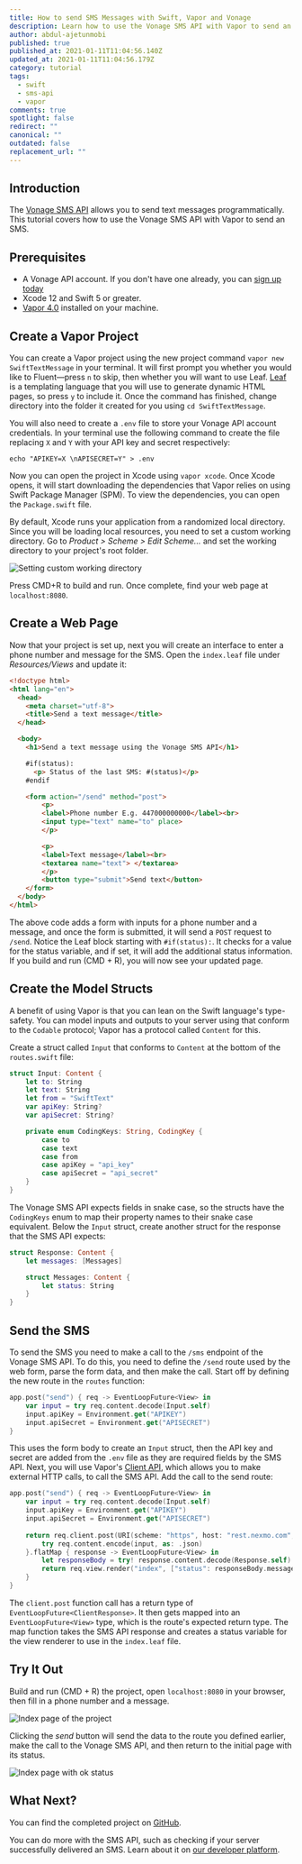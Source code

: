 ```yaml
---
title: How to send SMS Messages with Swift, Vapor and Vonage
description: Learn how to use the Vonage SMS API with Vapor to send an SMS.
author: abdul-ajetunmobi
published: true
published_at: 2021-01-11T11:04:56.140Z
updated_at: 2021-01-11T11:04:56.179Z
category: tutorial
tags:
  - swift
  - sms-api
  - vapor
comments: true
spotlight: false
redirect: ""
canonical: ""
outdated: false
replacement_url: ""
---
```

## Introduction

The [Vonage SMS API](https://developer.nexmo.com/messaging/sms/overview) allows you to send text messages programmatically. This tutorial covers how to use the Vonage SMS API with Vapor to send an SMS.

## Prerequisites

* A Vonage API account. If you don't have one already, you can [sign up today](https://dashboard.nexmo.com/sign-up)
* Xcode 12 and Swift 5 or greater.
* [Vapor 4.0](https://vapor.codes) installed on your machine.

## Create a Vapor Project

You can create a Vapor project using the new project command `vapor new SwiftTextMessage` in your terminal. It will first prompt you whether you would like to Fluent—press `n` to skip, then whether you will want to use Leaf. [Leaf](https://docs.vapor.codes/4.0/leaf/getting-started) is a templating language that you will use to generate dynamic HTML pages, so press `y` to include it. 
Once the command has finished, change directory into the folder it created for you using `cd SwiftTextMessage`. 

You will also need to create a `.env` file to store your Vonage API account credentials. In your terminal use the following command to create the file replacing `X` and `Y` with your API key and secret respectively:

```shell
echo "APIKEY=X \nAPISECRET=Y" > .env
```

Now you can open the project in Xcode using `vapor xcode`. Once Xcode opens, it will start downloading the dependencies that Vapor relies on using Swift Package Manager (SPM). To view the dependencies, you can open the `Package.swift` file. 

By default, Xcode runs your application from a randomized local directory. Since you will be loading local resources, you need to set a custom working directory. Go to *Product > Scheme > Edit Scheme...* and set the working directory to your project's root folder.

![Setting custom working directory](/content/blog/how-to-send-sms-messages-with-swift-vapor-and-vonage/workingdir.png "Setting custom working directory")

 Press CMD+R to build and run. Once complete, find your web page at `localhost:8080`.

## Create a Web Page

Now that your project is set up, next you will create an interface to enter a phone number and message for the SMS. Open the `index.leaf` file under *Resources/Views* and update it: 

```html
<!doctype html>
<html lang="en">
  <head>
    <meta charset="utf-8">
    <title>Send a text message</title>
  </head>

  <body>
    <h1>Send a text message using the Vonage SMS API</h1>

    #if(status):
      <p> Status of the last SMS: #(status)</p>
    #endif

    <form action="/send" method="post">
        <p>
        <label>Phone number E.g. 447000000000</label><br>
        <input type="text" name="to" place>
        </p>

        <p>
        <label>Text message</label><br>
        <textarea name="text"> </textarea>
        </p>
        <button type="submit">Send text</button>
    </form>
  </body>
</html>
```

The above code adds a form with inputs for a phone number and a message, and once the form is submitted, it will send a `POST` request to `/send`. Notice the Leaf block starting with `#if(status):`. It checks for a value for the status variable, and if set, it will add the additional status information. If you build and run (CMD + R), you will now see your updated page.

## Create the Model Structs

A benefit of using Vapor is that you can lean on the Swift language's type-safety. You can model inputs and outputs to your server using 
 that conform to the `Codable` protocol; Vapor has a protocol called `Content` for this. 

Create a struct called `Input` that conforms to `Content` at the bottom of the `routes.swift` file:

```swift
struct Input: Content {
    let to: String
    let text: String
    let from = "SwiftText"
    var apiKey: String?
    var apiSecret: String?

    private enum CodingKeys: String, CodingKey {
        case to
        case text
        case from
        case apiKey = "api_key"
        case apiSecret = "api_secret"
    }
}
```

The Vonage SMS API expects fields in snake case, so the structs have the `CodingKeys` enum to map their property names to their snake case equivalent. Below the `Input` struct, create another struct for the response that the SMS API expects:

```swift
struct Response: Content {
    let messages: [Messages]

    struct Messages: Content {
        let status: String
    }
}
```

## Send the SMS

To send the SMS you need to make a call to the `/sms` endpoint of the Vonage SMS API. To do this, you need to define the `/send` route used by the web form, parse the form data, and then make the call. Start off by defining the new route in the `routes` function:

```swift
app.post("send") { req -> EventLoopFuture<View> in
    var input = try req.content.decode(Input.self)
    input.apiKey = Environment.get("APIKEY")
    input.apiSecret = Environment.get("APISECRET")
}
```

This uses the form body to create an `Input` struct, then the API key and secret are added from the `.env` file as they are required fields by the SMS API. Next, you will use Vapor's [Client API](https://docs.vapor.codes/4.0/client/), which allows you to make external HTTP calls, to call the SMS API. Add the call to the send route:

```swift
app.post("send") { req -> EventLoopFuture<View> in
    var input = try req.content.decode(Input.self)
    input.apiKey = Environment.get("APIKEY")
    input.apiSecret = Environment.get("APISECRET")
    
    return req.client.post(URI(scheme: "https", host: "rest.nexmo.com", path: "/sms/json")) { req in
        try req.content.encode(input, as: .json)
    }.flatMap { response -> EventLoopFuture<View> in
        let responseBody = try! response.content.decode(Response.self)
        return req.view.render("index", ["status": responseBody.messages.first?.status == "0" ? "ok" : "error"])
    }
}
```

The `client.post` function call has a return type of `EventLoopFuture<ClientResponse>`. It then gets mapped into an `EventLoopFuture<View>` type, which is the route's expected return type.  The map function takes the SMS API response and creates a status variable for the view renderer to use in the `index.leaf` file.

## Try It Out

Build and run (CMD + R) the project, open `localhost:8080` in your browser, then fill in a phone number and a message.

![Index page of the project](/content/blog/how-to-send-sms-messages-with-swift-vapor-and-vonage/input.png "Index page of the project")

Clicking the *send* button will send the data to the route you defined earlier, make the call to the Vonage SMS API, and then return to the initial page with its status.

![Index page with ok status](/content/blog/how-to-send-sms-messages-with-swift-vapor-and-vonage/response.png "Index page with ok status")

## What Next?

You can find the completed project on [GitHub](https://github.com/nexmo-community/swift-vapor-sms). 

You can do more with the SMS API, such as checking if your server successfully delivered an SMS. Learn about it on [our developer platform](https://developer.nexmo.com/messaging/sms/overview).